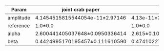 <html>
 <head>
  <meta charset="utf-8"/>
  <meta content="text/html;charset=UTF-8" http-equiv="Content-type"/>
 </head>
 <body>
  <table>
   <thead>
    <tr>
     <th>Param</th>
     <th>joint crab paper</th>
     <th>gammapy</th>
    </tr>
   </thead>
   <tr>
    <td>amplitude</td>
    <td>4.1454515815544054e-11±2.97146</td>
    <td>4.13e-11±3.042e-12</td>
   </tr>
   <tr>
    <td>reference</td>
    <td>1.0±0.0</td>
    <td>1.0±0.0</td>
   </tr>
   <tr>
    <td>alpha</td>
    <td>2.600441405037648±0.0950336414</td>
    <td>2.615±0.102</td>
   </tr>
   <tr>
    <td>beta</td>
    <td>0.4424995170195457±0.111610590</td>
    <td>0.47410227064747407±0.12968159</td>
   </tr>
  </table>
 </body>
</html>

